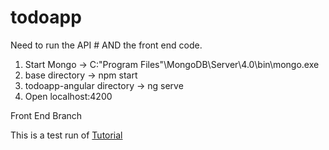 # todoapp

Need to run the API # AND the front end code.

1. Start Mongo -> C:\"Program Files"\MongoDB\Server\4.0\bin\mongo.exe
2. base directory -> npm start
3. todoapp-angular directory ->  ng serve
4. Open localhost:4200



Front End Branch

This is a test run of [Tutorial](https://medium.com/netscape/mean-app-tutorial-with-angular-4-part-1-18691663ea96)

